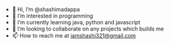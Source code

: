 - 👋 Hi, I’m @shashimadappa
- 👀 I’m interested in programming
- 🌱 I’m currently learning java, python and javascript
- 💞️ I’m looking to collaborate on any projects which builds me 
- 📫 How to reach me at iamshashi321@gmail.com

